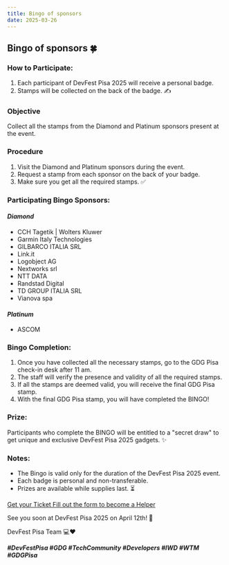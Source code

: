 ```yaml
---
title: Bingo of sponsors
date: 2025-03-26
---
```


## Bingo of sponsors 🍀

### How to Participate:

1. Each participant of DevFest Pisa 2025 will receive a personal badge. ️
2. Stamps will be collected on the back of the badge. ️✍️

### Objective

Collect all the stamps from the Diamond and Platinum sponsors present at the event.

### Procedure

1. Visit the Diamond and Platinum sponsors during the event.
2. Request a stamp from each sponsor on the back of your badge.
3. Make sure you get all the required stamps. ✅

### Participating Bingo Sponsors:

#### _Diamond_

- CCH Tagetik | Wolters Kluwer
- Garmin Italy Technologies
- GILBARCO ITALIA SRL
- Link.it
- Logobject AG
- Nextworks srl
- NTT DATA
- Randstad Digital
- TD GROUP ITALIA SRL
- Vianova spa

#### _Platinum_

- ASCOM

### Bingo Completion:

1. Once you have collected all the necessary stamps, go to the GDG Pisa check-in desk after 11 am.
2. The staff will verify the presence and validity of all the required stamps.
3. If all the stamps are deemed valid, you will receive the final GDG Pisa stamp.
4. With the final GDG Pisa stamp, you will have completed the BINGO!

### Prize:

Participants who complete the BINGO will be entitled to a "secret draw" to get unique and exclusive DevFest Pisa 2025 gadgets. ✨

### Notes:

- The Bingo is valid only for the duration of the DevFest Pisa 2025 event. ️
- Each badge is personal and non-transferable.
- Prizes are available while supplies last. ⏳

<a role="button" class="large width-fit margin-auto" target="_blank" href="https://www.eventbrite.it/e/gdg-devfest-pisa-2025-tickets-1205952308819">
    Get your Ticket
</a>

<a role="button" class="large width-fit margin-auto"  target="_blank" href="https://docs.google.com/forms/d/1y8G12HFY7EVc8LsF-1S24z5Wqeqiare4qaPgXwSwTDU/preview">
    Fill out the form to become a Helper
</a>

See you soon at DevFest Pisa 2025 on April 12th! 🎊

DevFest Pisa Team 💻❤️

**_#DevFestPisa #GDG #TechCommunity #Developers #IWD #WTM #GDGPisa_**
